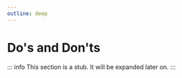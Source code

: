 ```yaml
---
outline: deep
---
```


# Do's and Don'ts

::: info
 This section is a stub. It will be expanded later on.
:::

